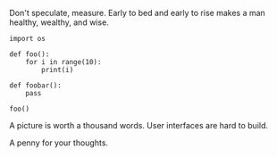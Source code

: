 Don't speculate, measure.
Early to bed and early to rise makes a man healthy, wealthy, and wise.

```
import os

def foo():
    for i in range(10):
        print(i)

def foobar():
    pass

foo()
```

A picture is worth a thousand words.
User interfaces are hard to build.

A penny for your thoughts.
